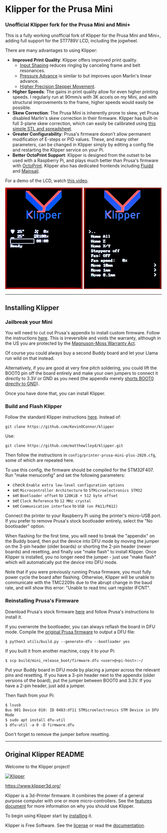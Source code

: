 # Klipper for the Prusa Mini

### Unofficial Klipper fork for the Prusa Mini and Mini+

This is a fully working unofficial fork of Klipper for the Prusa Mini and Mini+,
adding full support for the ST7789V LCD, including the jogwheel.

There are many advantages to using Klipper:

* **Improved Print Quality**: Klipper offers improved print quality.
  * [Input Shaping](https://www.klipper3d.org/Resonance_Compensation.html)
    reduces ringing by canceling frame and belt resonances.
  * [Pressure Advance](https://www.klipper3d.org/Pressure_Advance.html)
    is similar to but improves upon Marlin's linear advance.
  * [Higher Precision Stepper Movement](https://www.klipper3d.org/Features.html).
* **Higher Speeds**: The gains in print quality allow for even higher printing
  speeds. I regularly run at 90mm/s with 3K accels on my Mini, and with
  structural improvements to the frame, higher speeds would easily be possible.
* **Skew Correction**: The Prusa Mini is inherently prone to skew, yet Prusa
  disabled Marlin's skew correction in their firmware. Klipper has built-in
  full 3-plane skew correction, which can easily be calibrated using
  [this simple STL and spreadsheet](https://github.com/matthewlloyd/Llama-Mini-Firmware#calibrating-skew).
* **Greater Configurability**: Prusa's firmware doesn't allow permanent
  modification of E-steps or PID values. These, and many other parameters,
  can be changed in Klipper simply by editing a config file and restarting
  the Klipper service on your Pi.
* **Better OctoPrint Support**: Klipper is designed from the outset to be
  used with a Raspberry Pi, and plays much better than Prusa's firmware
  with [OctoPrint](https://octoprint.org/). Klipper also has dedicated
  frontends including [Fluidd](https://github.com/cadriel/fluidd) and
  [Mainsail](https://github.com/meteyou/mainsail).

For a demo of the LCD, watch [this video](https://youtu.be/PKduopITGcU).

![Status](docs/img/prusa-mini-lcd-1.jpg)
![Control](docs/img/prusa-mini-lcd-2.jpg)

---

## Installing Klipper

### Jailbreak your Mini

You will need to cut out Prusa's appendix to install custom firmware.
Follow the instructions [here](https://help.prusa3d.com/en/article/flashing-custom-firmware-mini_14/).
This is irreversible and voids the warranty, although in the US
you are protected by the [Magnuson-Moss Warranty Act](https://www.ftc.gov/news-events/press-releases/2018/04/ftc-staff-warns-companies-it-illegal-condition-warranty-coverage).

Of course you could always buy a second Buddy board and let your Llama
run wild on that instead.

Alternatively, if you are good at very fine pitch soldering, you could
lift the BOOT0 pin off the board entirely and make your own jumpers
to connect it directly to 3.3V or GND as you need (the appendix merely
[shorts BOOT0 directly to GND](https://hackaday.com/2019/12/16/prusa-dares-you-to-break-their-latest-printer/)).

Once you have done that, you can install Klipper.

### Build and Flash Klipper

Follow the standard Klipper instructions [here](https://www.klipper3d.org/Installation.html).
Instead of:

```
git clone https://github.com/KevinOConnor/klipper
```

Use:

```
git clone https://github.com/matthewlloyd/klipper.git
```

Then follow the instructions in `config/printer-prusa-mini-plus-2020.cfg`,
some of which are repeated here.

To use this config, the firmware should be compiled for the STM32F407. Run
"make menuconfig" and set the following parameters:

- check `Enable extra low-level configuration options`
- set `Microcontroller Architecture` to `STMicroelectronics STM32`
- set `Bootloader offset` to `128KiB + 512 byte offset`
- set `Clock Reference` to `12 MHz crystal`
- set `Communication interface` to `USB (on PA11/PA12)`

Connect the printer to your Raspberry Pi using the printer's micro-USB port.
If you prefer to remove Prusa's stock bootloader entirely, select the
"No bootloader" option.

When flashing for the first time, you will need to break the "appendix"
on the Buddy board, then put the device into DFU mode by moving the jumper
on the 3-pin header (older boards) or shorting the 2-pin header (newer boards)
and resetting, and finally use "make flash" to install Klipper. Once Klipper is
installed, you no longer need the jumper - just use "make flash" which will
automatically put the device into DFU mode.

Note that if you were previously running Prusa firmware, you must fully
power cycle the board after flashing. Otherwise, Klipper will be unable to
communicate with the TMC2209s due to the abrupt change in the baud rate,
and will show this error: "Unable to read tmc uart register IFCNT".

### Reinstalling Prusa's Firmware

Download Prusa's stock firmware [here](https://www.prusa3d.com/drivers/)
and follow Prusa's instructions to install it.

If you overwrote the bootloader, you can always reflash the board in DFU mode.
Compile the [original Prusa firmware](https://github.com/prusa3d/Prusa-Firmware-Buddy)
to output a DFU file:

```
$ python3 utils/build.py --generate-dfu --bootloader yes
```

If you built it from another machine, copy it to your Pi:

```
$ scp build/mini_release_boot/firmware.dfu <user>@<pi-host>:~/
```

Put your Buddy board in DFU mode by placing a jumper across the relevant pins
and resetting. If you have a 3-pin header next to the appendix (older versions
of the board), put the jumper between BOOT0 and 3.3V. If you have a 2-pin header,
just add a jumper.

Then flash from your Pi:

```
$ lsusb
Bus 001 Device 010: ID 0483:df11 STMicroelectronics STM Device in DFU Mode
$ sudo apt install dfu-util
$ dfu-util -a 0 -D firmware.dfu
```

Don't forget to remove the jumper before resetting.


---

## Original Klipper README

Welcome to the Klipper project!

[![Klipper](docs/img/klipper-logo-small.png)](https://www.klipper3d.org/)

https://www.klipper3d.org/

Klipper is a 3d-Printer firmware. It combines the power of a general
purpose computer with one or more micro-controllers. See the
[features document](https://www.klipper3d.org/Features.html) for more
information on why you should use Klipper.

To begin using Klipper start by
[installing](https://www.klipper3d.org/Installation.html) it.

Klipper is Free Software. See the [license](COPYING) or read the
[documentation](https://www.klipper3d.org/Overview.html).

